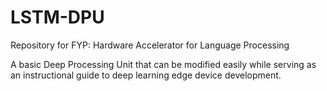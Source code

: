 # LSTM-DPU
Repository for FYP: Hardware Accelerator for Language Processing

A basic Deep Processing Unit that can be modified easily while serving as an instructional guide to deep learning edge device development.
